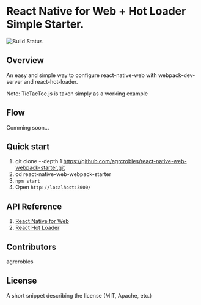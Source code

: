 # React Native for Web + Hot Loader Simple Starter.

![Build Status](https://api.travis-ci.org/agrcrobles/react-native-web-webpack-starter.svg?master)

## Overview
An easy and simple way to configure react-native-web with webpack-dev-server and react-hot-loader.

Note: TicTacToe.js is taken simply as a working example

## Flow

Comming soon...

## Quick start
1. git clone --depth 1 https://github.com/agrcrobles/react-native-web-webpack-starter.git
2. cd react-native-web-webpack-starter
3. `npm start`
4. Open `http://localhost:3000/`

## API Reference

1. [React Native for Web](https://github.com/necolas/react-native-web)
2. [React Hot Loader](https://github.com/gaearon/react-hot-loader)

## Contributors

agrcrobles

## License

A short snippet describing the license (MIT, Apache, etc.)
